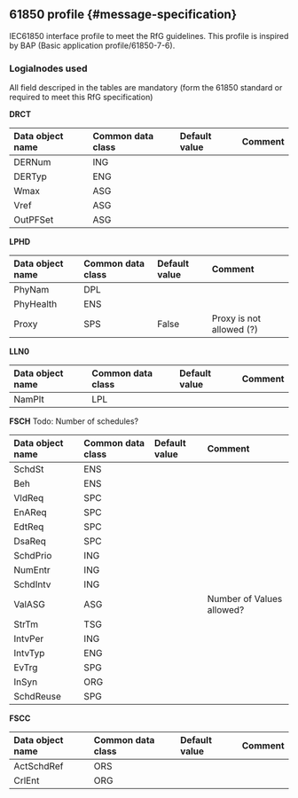 ## 61850 profile {#message-specification}

IEC61850 interface profile to meet the RfG guidelines. This profile is inspired by BAP (Basic application profile/61850-7-6).


### Logialnodes used
All field descriped in the tables are mandatory (form the 61850 standard or required to meet this RfG specification)

**DRCT**

|Data object name |Common data class | Default value | Comment |
|:--|:--|:--|:--|
|DERNum| ING|
|DERTyp| ENG|
|Wmax|ASG|
|Vref| ASG|
|OutPFSet|ASG|
	
	
**LPHD**

|Data object name| Common data class|Default value | Comment |
|:--|:--|:--|:--|
|PhyNam| DPL|||
|PhyHealth| ENS|||
|Proxy|	SPS| False | Proxy is not allowed (?)|
	
	
**LLN0**

|Data object name|Common data class| Default value | Comment |
|:--|:--|:--|:--|	
|NamPlt	|LPL|	


**FSCH**
Todo: Number of schedules?

|Data object name|Common data class| Default value | Comment |
|:--|:--|:--|:--|
|SchdSt	|ENS|
|Beh| ENS|
|VldReq| SPC|
|EnAReq| SPC|
|EdtReq	|SPC|
|DsaReq| SPC|
|SchdPrio| ING|
|NumEntr| ING|
|SchdIntv| ING|
|ValASG| ASG||Number of Values allowed?|
|StrTm|	TSG|
|IntvPer| ING|
|IntvTyp| ENG|
|EvTrg|	SPG|
|InSyn|	ORG|
|SchdReuse|SPG|
	
	
**FSCC**

|Data object name|Common data class| Default value | Comment |
|:--|:--|:--|:--|
|ActSchdRef| ORS|||
|CrlEnt| ORG|||




